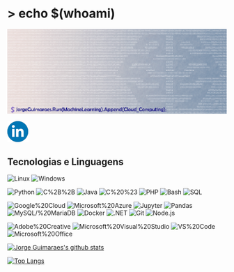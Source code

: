 # > echo $(whoami)
![Header](https://github.com/JorgeMGuimaraes/JorgeMGuimaraes/blob/master/images/header_128.gif)

[![Linkedin](https://github.com/JorgeMGuimaraes/JorgeMGuimaraes/blob/master/images/linkedin.png)](https://www.linkedin.com/in/jorgedev/)

## Tecnologias e Linguagens

![Linux](https://img.shields.io/badge/OS-Linux-2F3E46?logo=linux&logoColor=fff&labelColor=00171f&style=flat-square) ![Windows](https://img.shields.io/badge/OS-Windows-2F3E46?logo=windows&logoColor=fff&labelColor=00171f&style=flat-square)

![Python](https://img.shields.io/badge/Linguagem-Python-354F52?logo=python&logoColor=fff&labelColor=00171f&style=flat-square) ![C%2B%2B](https://img.shields.io/badge/Linguagem-C%2B%2B-354F52?logo=c%2B%2B&logoColor=fff&labelColor=00171f&style=flat-square) ![Java](https://img.shields.io/badge/Linguagem-Java-354F52?logo=java&logoColor=fff&labelColor=00171f&style=flat-square) ![C%20%23](https://img.shields.io/badge/Linguagem-C%20%23-354F52?logo=c-sharp&logoColor=fff&labelColor=00171f&style=flat-square) ![PHP](https://img.shields.io/badge/Linguagem-PHP-354F52?logo=php&logoColor=fff&labelColor=00171f&style=flat-square) ![Bash](https://img.shields.io/badge/Linguagem-Bash-354F52?logo=gnubash&logoColor=fff&labelColor=00171f&style=flat-square) ![SQL](https://img.shields.io/badge/Linguagem-SQL-354F52?logo=postgresql&logoColor=fff&labelColor=00171f&style=flat-square)

![Google%20Cloud](https://img.shields.io/badge/Ferramenta-Google%20Cloud-52796F?logo=google-cloud&logoColor=fff&labelColor=00171f&style=flat-square) ![Microsoft%20Azure](https://img.shields.io/badge/Ferramenta-Microsoft%20Azure-52796F?logo=microsoft-azure&logoColor=fff&labelColor=00171f&style=flat-square) ![Jupyter](https://img.shields.io/badge/Ferramenta-Jupyter-52796F?logo=jupyter&logoColor=fff&labelColor=00171f&style=flat-square) ![Pandas](https://img.shields.io/badge/Ferramenta-Pandas-52796F?logo=pandas&logoColor=fff&labelColor=00171f&style=flat-square) ![MySQL/%20MariaDB](https://img.shields.io/badge/Ferramenta-MySQL/%20MariaDB-52796F?logo=mariadb&logoColor=fff&labelColor=00171f&style=flat-square) ![Docker](https://img.shields.io/badge/Ferramenta-Docker-52796F?logo=docker&logoColor=fff&labelColor=00171f&style=flat-square) ![.NET](https://img.shields.io/badge/Ferramenta-.NET-52796F?logo=.net&logoColor=fff&labelColor=00171f&style=flat-square) ![Git](https://img.shields.io/badge/Ferramenta-Git-52796F?logo=git&logoColor=fff&labelColor=00171f&style=flat-square) ![Node.js](https://img.shields.io/badge/Ferramenta-Node.js-52796F?logo=node.js&logoColor=fff&labelColor=00171f&style=flat-square)

![Adobe%20Creative](https://img.shields.io/badge/Programas-Adobe%20Creative-84A98C?logo=adobe-creative-cloud&logoColor=fff&labelColor=00171f&style=flat-square) ![Microsoft%20Visual%20Studio](https://img.shields.io/badge/Programas-Microsoft%20Visual%20Studio-84A98C?logo=visual-studio&logoColor=fff&labelColor=00171f&style=flat-square) ![VS%20Code](https://img.shields.io/badge/Programas-VS%20Code-84A98C?logo=visual-studio-code&logoColor=fff&labelColor=00171f&style=flat-square) ![Microsoft%20Office](https://img.shields.io/badge/Programas-Microsoft%20Office-84A98C?logo=microsoft-office&logoColor=fff&labelColor=00171f&style=flat-square)

[![Jorge Guimaraes's github stats](https://github-readme-stats.vercel.app/api?username=JorgeMGuimaraes&count_private=true&show_icons=true&theme=tokyonight)](https://github.com/JorgeMGuimaraes)

[![Top Langs](https://github-readme-stats.vercel.app/api/top-langs/?username=JorgeMGuimaraes&count_private=true&theme=tokyonight)](https://github.com/JorgeMGuimaraes?tab=repositories)
